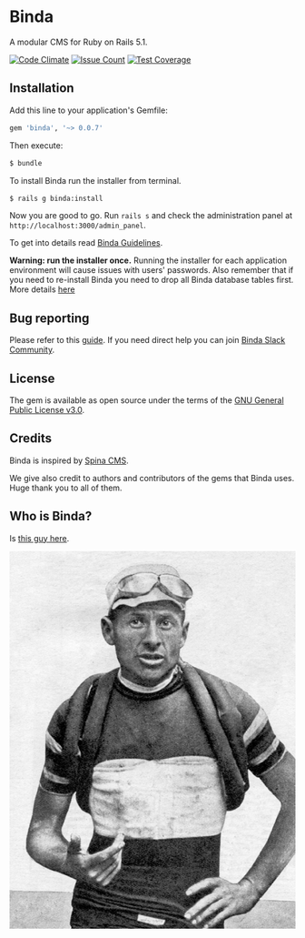 # Binda
A modular CMS for Ruby on Rails 5.1.

[![Code Climate](https://codeclimate.com/github/lacolonia/binda/badges/gpa.svg)](https://codeclimate.com/github/lacolonia/binda)
[![Issue Count](https://codeclimate.com/github/lacolonia/binda/badges/issue_count.svg)](https://codeclimate.com/github/lacolonia/binda)
[![Test Coverage](https://codeclimate.com/github/lacolonia/binda/badges/coverage.svg)](https://codeclimate.com/github/lacolonia/binda/coverage)

## Installation
Add this line to your application's Gemfile:

```ruby
gem 'binda', '~> 0.0.7'
```

Then execute:

```bash
$ bundle
```

To install Binda run the installer from terminal. 

``` bash
$ rails g binda:install
```

Now you are good to go. Run `rails s` and check the administration panel at `http://localhost:3000/admin_panel`.

To get into details read [Binda Guidelines](https://github.com/lacolonia/binda/wiki).

**Warning: run the installer once.** Running the installer for each application environment will cause issues with users' passwords. Also remember that if you need to re-install Binda you need to drop all Binda database tables first. More details [here](https://github.com/lacolonia/binda/wiki/Installation)

## Bug reporting
Please refer to this [guide](http://yourbugreportneedsmore.info).
If you need direct help you can join [Binda Slack Community](https://bindacms.slack.com).


## License
The gem is available as open source under the terms of the [GNU General Public License v3.0](https://github.com/a-barbieri/binda/blob/master/LICENSE).

## Credits
Binda is inspired by [Spina CMS](https://github.com/denkGroot/Spina).

We give also credit to authors and contributors of the gems that Binda uses. Huge thank you to all of them.

## Who is Binda?
Is [this guy here](https://en.wikipedia.org/wiki/Alfredo_Binda).

![Alfredo Binda 1927](./Alfredo_Binda_1927.jpg)
